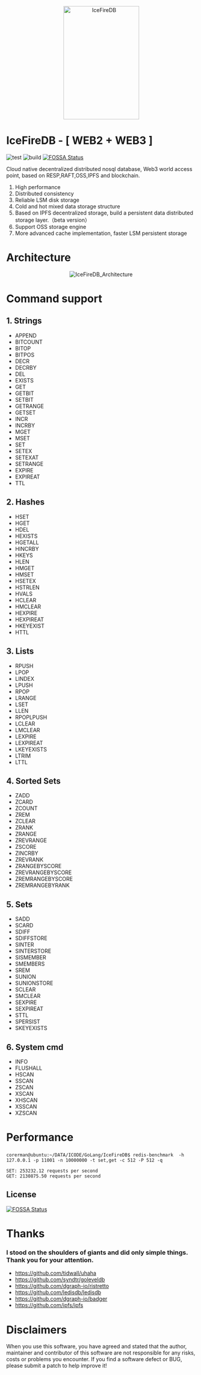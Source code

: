 <!--
 * @Author: gitsrc
 * @Date: 2020-12-23 13:30:07
 * @LastEditors: gitsrc
 * @LastEditTime: 2022-01-13 15:18:48
 * @FilePath: /IceFireDB/README.md
-->

<p align="center">
<img 
    src="logo.png" 
    width="201" height="300" border="0" alt="IceFireDB">
</p>

# IceFireDB  - [ WEB2 + WEB3  ]
![test](https://github.com/IceFireDB/IceFireDB/actions/workflows/test.yml/badge.svg)
![build](https://github.com/IceFireDB/IceFireDB/actions/workflows/build.yml/badge.svg)
[![FOSSA Status](https://app.fossa.com/api/projects/git%2Bgithub.com%2FIceFireDB%2FIceFireDB.svg?type=shield)](https://app.fossa.com/projects/git%2Bgithub.com%2FIceFireDB%2FIceFireDB?ref=badge_shield)


Cloud native decentralized distributed nosql database, Web3 world access point, based on RESP,RAFT,OSS,IPFS and blockchain.

1. High performance
2. Distributed consistency
3. Reliable LSM disk storage
4. Cold and hot mixed data storage structure
5. Based on IPFS decentralized storage, build a persistent data distributed storage layer.（beta version）
6. Support OSS storage engine
7. More advanced cache implementation, faster LSM persistent storage

# Architecture

<p align="center">
<img 
    src="IceFireDB_Architecture.png" 
     alt="IceFireDB_Architecture">
</p>

# Command support
## 1. Strings
* APPEND
* BITCOUNT
* BITOP
* BITPOS
* DECR
* DECRBY
* DEL
* EXISTS
* GET
* GETBIT
* SETBIT
* GETRANGE
* GETSET
* INCR
* INCRBY
* MGET
* MSET
* SET
* SETEX
* SETEXAT
* SETRANGE
* EXPIRE
* EXPIREAT
* TTL
## 2. Hashes
* HSET
* HGET
* HDEL
* HEXISTS
* HGETALL
* HINCRBY
* HKEYS
* HLEN
* HMGET
* HMSET
* HSETEX
* HSTRLEN
* HVALS
* HCLEAR
* HMCLEAR
* HEXPIRE
* HEXPIREAT
* HKEYEXIST
* HTTL

## 3. Lists
* RPUSH
* LPOP
* LINDEX
* LPUSH
* RPOP
* LRANGE
* LSET
* LLEN
* RPOPLPUSH
* LCLEAR
* LMCLEAR
* LEXPIRE
* LEXPIREAT
* LKEYEXISTS
* LTRIM
* LTTL

## 4. Sorted Sets
* ZADD
* ZCARD
* ZCOUNT
* ZREM
* ZCLEAR
* ZRANK
* ZRANGE
* ZREVRANGE
* ZSCORE
* ZINCRBY
* ZREVRANK
* ZRANGEBYSCORE
* ZREVRANGEBYSCORE
* ZREMRANGEBYSCORE
* ZREMRANGEBYRANK

## 5. Sets
* SADD
* SCARD
* SDIFF
* SDIFFSTORE
* SINTER
* SINTERSTORE
* SISMEMBER
* SMEMBERS
* SREM
* SUNION
* SUNIONSTORE
* SCLEAR
* SMCLEAR
* SEXPIRE
* SEXPIREAT
* STTL
* SPERSIST
* SKEYEXISTS

## 6. System cmd
* INFO
* FLUSHALL
* HSCAN
* SSCAN
* ZSCAN
* XSCAN
* XHSCAN
* XSSCAN
* XZSCAN

# Performance
### 
```shell
corerman@ubuntu:~/DATA/ICODE/GoLang/IceFireDB$ redis-benchmark  -h 127.0.0.1 -p 11001 -n 10000000 -t set,get -c 512 -P 512 -q

SET: 253232.12 requests per second
GET: 2130875.50 requests per second
```

## License

[![FOSSA Status](https://app.fossa.com/api/projects/git%2Bgithub.com%2FIceFireDB%2FIceFireDB.svg?type=large)](https://app.fossa.com/projects/git%2Bgithub.com%2FIceFireDB%2FIceFireDB?ref=badge_large)

# Thanks 

### I stood on the shoulders of giants and did only simple things. Thank you for your attention.

* https://github.com/tidwall/uhaha
* https://github.com/syndtr/goleveldb
* https://github.com/dgraph-io/ristretto
* https://github.com/ledisdb/ledisdb
* https://github.com/dgraph-io/badger
* https://github.com/ipfs/ipfs

# Disclaimers
When you use this software, you have agreed and stated that the author, maintainer and contributor of this software are not responsible for any risks, costs or problems you encounter. If you find a software defect or BUG, ​​please submit a patch to help improve it!
